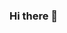 ### Hi there 👋

<!--
**Z-zokaei/Z-zokaei** is a ✨ _special_ ✨ repository because its `README.md` (this file) appears on your GitHub profile.

Here are some ideas to get you started:

- 🔭 I’m currently working on Data Mining in IT risk area
- 🌱 I’m currently learning German language
- 👯 I’m looking to collaborate on Risk Data Analysis
